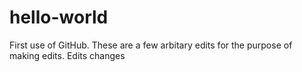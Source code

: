 # hello-world
First use of GitHub.
These are a few arbitary edits for the purpose of making edits.
Edits
changes
